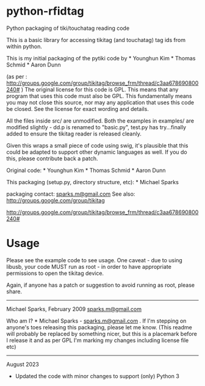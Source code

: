python-rfidtag
==============

Python packaging of tiki/touchatag reading code

This is a basic library for accessing tikitag (and touchatag) tag ids from
within python.

This is my initial packaging of the pytiki code by 
    * Younghun Kim
    * Thomas Schmid
    * Aaron Dunn

(as per : http://groups.google.com/group/tikitag/browse_frm/thread/c3aa678690800240# )
The original license for this code is GPL. This means that any program that
uses this code must also be GPL.  This fundamentally means you may not close
this source, nor may any application that uses this code be closed.  See the
license for exact wording and details.

All the files inside src/ are unmodified. Both the examples in examples/ are
modified slightly - dd.p is renamed to "basic.py", test.py has try...finally
added to ensure the tikitag reader is released cleanly.

Given this wraps a small piece of code using swig, it's plausible that this
could be adapted to support other dynamic languages as well.  If you do
this, please contribute back a patch.

Original code:
    * Younghun Kim
    * Thomas Schmid
    * Aaron Dunn

This packaging (setup.py, directory structure, etc): 
    * Michael Sparks

packaging contact: sparks.m@gmail.com
See also: http://groups.google.com/group/tikitag

http://groups.google.com/group/tikitag/browse_frm/thread/c3aa678690800240#

Usage
=====

Please see the example code to see usage. One caveat - due to using libusb,
your code MUST run as root - in order to have appropriate permissions to
open the tikitag device.

Again, if anyone has a patch or suggestion to avoid running as root, please
share.

---

Michael Sparks, February 2009
sparks.m@gmail.com

Who am I?
    * Michael Sparks - sparks.m@gmail.com . If I'm stepping on anyone's toes
      releasing this packaging, please let me know. (This readme will
      probably be replaced by something nicer, but this is a placemark
      before I release it and as per GPL I'm marking my changes including
      license file etc)

-----

August 2023

* Updated the code with minor changes to support (only) Python 3

